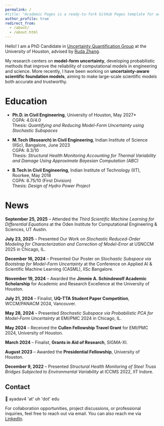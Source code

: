```yaml
---
permalink: /
#title: "Academic Pages is a ready-to-fork GitHub Pages template for academic personal websites"
author_profile: true
redirect_from: 
  - /about/
  - /about.html
---
```


Hello! I am a PhD Candidate in [Uncertainty Quantification Group](https://uq.uh.edu/) at the University of Houston, advised by [Ruda Zhang](https://www.cive.uh.edu/faculty/zhang-ruda). 

My research centers on **model-form uncertainty**, developing probabilistic methods that improve the reliability of computational models in engineering and science. More recently, I have been working on **uncertainty-aware scientific foundation models**, aiming to make large-scale scientific models both accurate and trustworthy.  

Education
===========

- **Ph.D. in Civil Engineering**, University of Houston, May 2027*  
  CGPA: 4.0/4.0  
  Thesis: *Quantifying and Reducing Model-Form Uncertainty using Stochastic Subspaces*  

- **M.Tech (Research) in Civil Engineering**, Indian Institute of Science (IISc), Bangalore, June 2023  
  CGPA: 8.3/10  
  Thesis: *Structural Health Monitoring Accounting for Thermal Variability and Damage Using Approximate Bayesian Computation (ABC)*  

- **B.Tech in Civil Engineering**, Indian Institute of Technology (IIT), Roorkee, May 2018  
  CGPA: 8.75/10 (First Division)  
  Thesis: *Design of Hydro Power Project*  


News
======
**September 25, 2025** – Attended the *Third Scientific Machine Learning for Differential Equations* at the Oden Institute for Computational Engineering & Sciences, UT Austin.  

**July 23, 2025** – Presented Our Work on *Stochastic Reduced-Order Modeling for Characterization and Correction of Model-Error* at USNCCM 2025 in Chicago, IL.  

**December 16, 2024** – Presented Our Poster on *Stochastic Subspace via Bootstrap for Model-Form Uncertainty* at the Conference on Applied AI & Scientific Machine Learning (CASML), IISc Bangalore.  

**November 19, 2024** – Awarded the **Jimmie A. Schindewolf Academic Scholarship** for Academic and Research Excellence at the University of Houston.  

**July 21, 2024** – Finalist, **UQ-TTA Student Paper Competition**, WCCM/PANACM 2024, Vancouver.  

**May 28, 2024** – Presented *Stochastic Subspace via Probabilistic PCA for Model-Form Uncertainty* at EMI/PMC 2024 in Chicago, IL.  

**May 2024** – Received the **Cullen Fellowship Travel Grant** for EMI/PMC 2024, University of Houston.  

**March 2024** – Finalist, **Grants in Aid of Research**, SIGMA-XI.  

**August 2023** – Awarded the **Presidential Fellowship**, University of Houston.  

**December 9, 2022** – Presented *Structural Health Monitoring of Steel Truss Bridges Subjected to Environmental Variability* at ICCMS 2022, IIT Indore.  

Contact
---------
:email: ayadav4 'at' uh 'dot' edu

For collaboration opportunities, project discussions, or professional inquiries, feel free to reach out via email. 
You can also reach me via [LinkedIn](https://www.linkedin.com/in/akash-yadav-018535112/).

